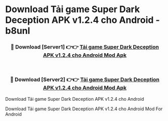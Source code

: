 # Download Tải game Super Dark Deception APK v1.2.4 cho Android - b8unl


<div align="center">
<h3>🔴 Download [Server1] 👉👉 <a href="https://apk-comot.site?title=Tải_game_Super_Dark_Deception_APK_v1.2.4_cho_Android">Tải game Super Dark Deception APK v1.2.4 cho Android Mod Apk</a></h3><br>
<h3>🔴 Download [Server2] 👉👉 <a href="https://apk-comot.site?title=Tải_game_Super_Dark_Deception_APK_v1.2.4_cho_Android">Tải game Super Dark Deception APK v1.2.4 cho Android Mod Apk</a></h3>
</div>



Download Tải game Super Dark Deception APK v1.2.4 cho Android 

Download Tải game Super Dark Deception APK v1.2.4 cho Android Mod For Android